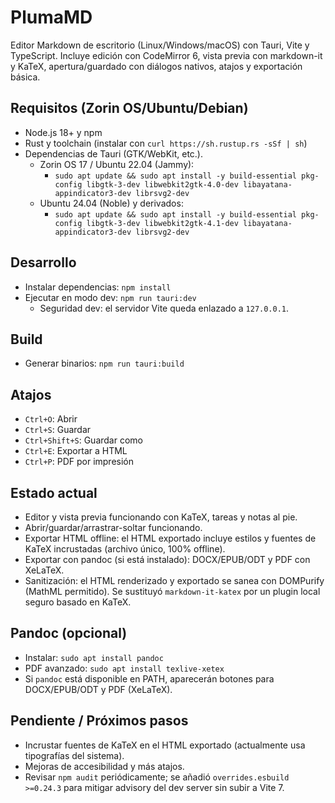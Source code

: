 # PlumaMD

Editor Markdown de escritorio (Linux/Windows/macOS) con Tauri, Vite y TypeScript. Incluye edición con CodeMirror 6, vista previa con markdown-it y KaTeX, apertura/guardado con diálogos nativos, atajos y exportación básica.

## Requisitos (Zorin OS/Ubuntu/Debian)
- Node.js 18+ y npm
- Rust y toolchain (instalar con `curl https://sh.rustup.rs -sSf | sh`)
- Dependencias de Tauri (GTK/WebKit, etc.).
  - Zorin OS 17 / Ubuntu 22.04 (Jammy):
    - `sudo apt update && sudo apt install -y build-essential pkg-config libgtk-3-dev libwebkit2gtk-4.0-dev libayatana-appindicator3-dev librsvg2-dev`
  - Ubuntu 24.04 (Noble) y derivados:
    - `sudo apt update && sudo apt install -y build-essential pkg-config libgtk-3-dev libwebkit2gtk-4.1-dev libayatana-appindicator3-dev librsvg2-dev`

## Desarrollo
- Instalar dependencias: `npm install`
- Ejecutar en modo dev: `npm run tauri:dev`
  - Seguridad dev: el servidor Vite queda enlazado a `127.0.0.1`.

## Build
- Generar binarios: `npm run tauri:build`

## Atajos
- `Ctrl+O`: Abrir
- `Ctrl+S`: Guardar
- `Ctrl+Shift+S`: Guardar como
- `Ctrl+E`: Exportar a HTML
- `Ctrl+P`: PDF por impresión

## Estado actual
- Editor y vista previa funcionando con KaTeX, tareas y notas al pie.
- Abrir/guardar/arrastrar-soltar funcionando.
- Exportar HTML offline: el HTML exportado incluye estilos y fuentes de KaTeX incrustadas (archivo único, 100% offline).
- Exportar con pandoc (si está instalado): DOCX/EPUB/ODT y PDF con XeLaTeX.
 - Sanitización: el HTML renderizado y exportado se sanea con DOMPurify (MathML permitido). Se sustituyó `markdown-it-katex` por un plugin local seguro basado en KaTeX.

## Pandoc (opcional)
- Instalar: `sudo apt install pandoc`
- PDF avanzado: `sudo apt install texlive-xetex`
- Si `pandoc` está disponible en PATH, aparecerán botones para DOCX/EPUB/ODT y PDF (XeLaTeX).

## Pendiente / Próximos pasos
- Incrustar fuentes de KaTeX en el HTML exportado (actualmente usa tipografías del sistema).
- Mejoras de accesibilidad y más atajos.
 - Revisar `npm audit` periódicamente; se añadió `overrides.esbuild >=0.24.3` para mitigar advisory del dev server sin subir a Vite 7.
